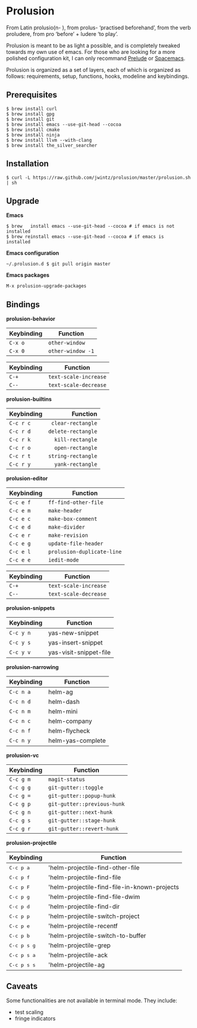 # Prolusion

From Latin prolusio(n- ), from prolus- ‘practised beforehand’, from
the verb proludere, from pro ‘before’ + ludere ‘to play’.

Prolusion is meant to be as light a possible, and is completely
tweaked towards my own use of emacs. For those who are looking for a
more polished configuration kit, I can only recommand
[Prelude](https://github.com/bbatsov/prelude) or
[Spacemacs](https://github.com/syl20bnr/spacemacs).

Prolusion is organized as a set of layers, each of which is organized as
follows: requirements, setup, functions, hooks, modeline and
keybindings.

## Prerequisites

    $ brew install curl
    $ brew install gpg
    $ brew install git
    $ brew install emacs --use-git-head --cocoa
    $ brew install cmake
    $ brew install ninja
    $ brew install llvm --with-clang
    $ brew install the_silver_searcher

## Installation

    $ curl -L https://raw.github.com/jwintz/prolusion/master/prolusion.sh | sh

## Upgrade

**Emacs**

    $ brew   install emacs --use-git-head --cocoa # if emacs is not installed
    $ brew reinstall emacs --use-git-head --cocoa # if emacs is     installed

**Emacs configuration**

    ~/.prolusion.d $ git pull origin master

**Emacs packages**

    M-x prolusion-upgrade-packages

## Bindings

**prolusion-behavior**

| Keybinding         | Function          |
| ------------------ | ----------------- |
| <kbd>`C-x o`</kbd> | `other-window`    |
| <kbd>`C-x 0`</kbd> | `other-window -1` |

| Keybinding       | Function              |
| ---------------- | --------------------- |
| <kbd>`C-+`</kbd> | `text-scale-increase` |
| <kbd>`C--`</kbd> | `text-scale-decrease` |

**prolusion-builtins**

| Keybinding           | Function           |
| -------------------- | ------------------:|
| <kbd>`C-c r c`</kbd> |  `clear-rectangle` |
| <kbd>`C-c r d`</kbd> | `delete-rectangle` |
| <kbd>`C-c r k`</kbd> |   `kill-rectangle` |
| <kbd>`C-c r o`</kbd> |   `open-rectangle` |
| <kbd>`C-c r t`</kbd> | `string-rectangle` |
| <kbd>`C-c r y`</kbd> |   `yank-rectangle` |

**prolusion-editor**

| Keybinding           | Function                   |
| -------------------- | -------------------------- |
| <kbd>`C-c e f`</kbd> | `ff-find-other-file`       |
| <kbd>`C-c e m`</kbd> | `make-header`              |
| <kbd>`C-c e c`</kbd> | `make-box-comment`         |
| <kbd>`C-c e d`</kbd> | `make-divider`             |
| <kbd>`C-c e r`</kbd> | `make-revision`            |
| <kbd>`C-c e g`</kbd> | `update-file-header`       |
| <kbd>`C-c e l`</kbd> | `prolusion-duplicate-line` |
| <kbd>`C-c e e`</kbd> | `iedit-mode`               |

| Keybinding       | Function              |
| ---------------- | --------------------- |
| <kbd>`C-+`</kbd> | `text-scale-increase` |
| <kbd>`C--`</kbd> | `text-scale-decrease` |

**prolusion-snippets**

| Keybinding           | Function               |
| -------------------- | ---------------------- |
| <kbd>`C-c y n`</kbd> | yas-new-snippet        |
| <kbd>`C-c y s`</kbd> | yas-insert-snippet     |
| <kbd>`C-c y v`</kbd> | yas-visit-snippet-file |

**prolusion-narrowing**

| Keybinding           | Function               |
| -------------------- | ---------------------- |
| <kbd>`C-c n a`</kbd> | helm-ag                |
| <kbd>`C-c n d`</kbd> | helm-dash              |
| <kbd>`C-c n m`</kbd> | helm-mini              |
| <kbd>`C-c n c`</kbd> | helm-company           |
| <kbd>`C-c n f`</kbd> | helm-flycheck          |
| <kbd>`C-c n y`</kbd> | helm-yas-complete      |

**prolusion-vc**

| Keybinding           | Function                    |
| -------------------- | --------------------------- |
| <kbd>`C-c g m`</kbd> | `magit-status`              |
| <kbd>`C-c g g`</kbd> | `git-gutter::toggle`        |
| <kbd>`C-c g =`</kbd> | `git-gutter::popup-hunk`    |
| <kbd>`C-c g p`</kbd> | `git-gutter::previous-hunk` |
| <kbd>`C-c g n`</kbd> | `git-gutter::next-hunk`     |
| <kbd>`C-c g s`</kbd> | `git-gutter::stage-hunk`    |
| <kbd>`C-c g r`</kbd> | `git-gutter::revert-hunk`   |

**prolusion-projectile**

| Keybinding           | Function                                      |
| -------------------- | --------------------------------------------- |
| <kbd>C-c p a</kbd>   | 'helm-projectile-find-other-file              |
| <kbd>C-c p f</kbd>   | 'helm-projectile-find-file                    |
| <kbd>C-c p F</kbd>   | 'helm-projectile-find-file-in-known-projects  |
| <kbd>C-c p g</kbd>   | 'helm-projectile-find-file-dwim               |
| <kbd>C-c p d</kbd>   | 'helm-projectile-find-dir                     |
| <kbd>C-c p p</kbd>   | 'helm-projectile-switch-project               |
| <kbd>C-c p e</kbd>   | 'helm-projectile-recentf                      |
| <kbd>C-c p b</kbd>   | 'helm-projectile-switch-to-buffer             |
| <kbd>C-c p s g</kbd> | 'helm-projectile-grep                         |
| <kbd>C-c p s a</kbd> | 'helm-projectile-ack                          |
| <kbd>C-c p s s</kbd> | 'helm-projectile-ag                           |

## Caveats

Some functionalities are not available in terminal
mode. They include:
* test scaling
* fringe indicators
